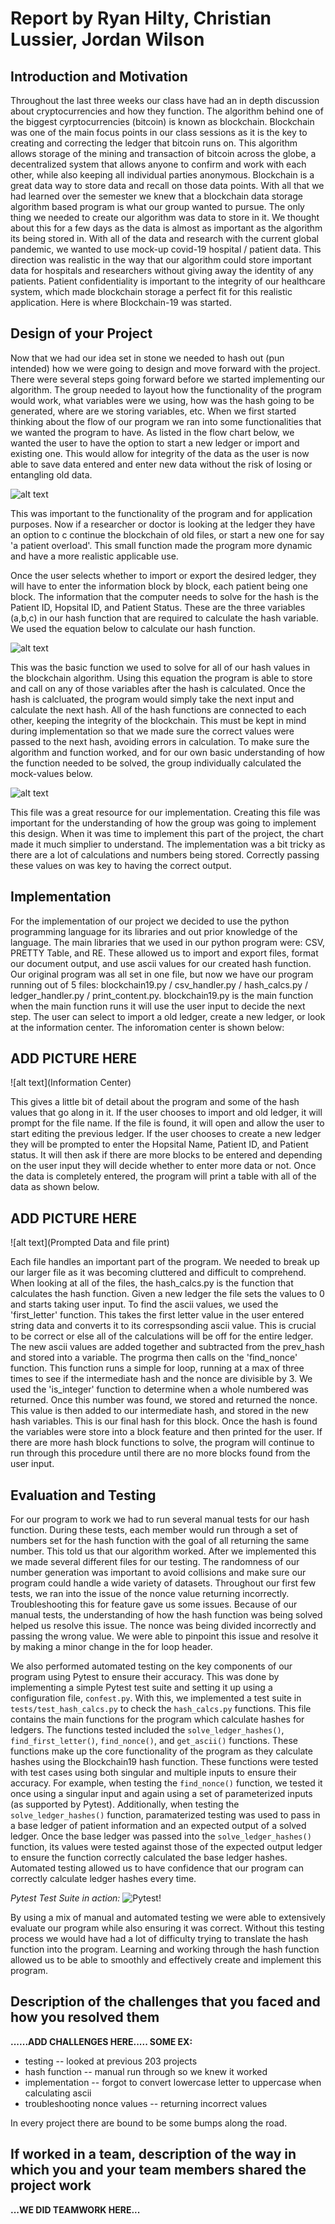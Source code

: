 # Report by Ryan Hilty, Christian Lussier, Jordan Wilson

## Introduction and Motivation

<!-- What is the concept behind your project? How does it satisfy the two broad requirements on this assignments? Discuss briefly
how your concept is motivated by the cryptocurrency-related technology and what existing or potential solutions might it provide to our challenges? -->

Throughout the last three weeks our class have had an in depth discussion about cryptocurrencies and how they function. The algorithm behind one of the biggest
cyrptocurrencies (bitcoin) is known as blockchain. Blockchain was one of the main focus points in our class sessions as it is the key to creating and correcting the
ledger that bitcoin runs on. This algorithm allows storage of the mining and transaction of bitcoin across the globe, a decentralized system that allows anyone to
confirm and work with each other, while also keeping all individual parties anonymous. Blockchain is a great data way to store data and recall on those data points.
With all that we had learned over the semester we knew that a blockchain data storage algorithm based program is what our group wanted to pursue. The only thing we
needed to create our algorithm was data to store in it. We thought about this for a few days as the data is almost as important as the algorithm its being stored
in. With all of the data and research with the current global pandemic, we wanted to use mock-up covid-19 hospital / patient data. This direction was realistic in
the way that our algorithm could store important data for hospitals and researchers without giving away the identity of any patients. Patient confidentiality is
important to the integrity of our healthcare system, which made blockchain storage a perfect fit for this realistic application. Here is where Blockchain-19 was
started.

## Design of your Project

<!-- This section should provide detailed description of your design. Please include a visual representation of the design of your project. This could include a technical diagram or a flowchart demonstrating how your concept works, a walk through a conceptual example, etc. -->

Now that we had our idea set in stone we needed to hash out (pun intended) how we were going to design and move forward with the project. There were several steps
going forward before we started implementing our algorithm. The group needed to layout how the functionality of the program would work, what variables were we
using, how was the hash going to be generated, where are we storing variables, etc. When we first started thinking about the flow of our program we ran into some
functionalities that we wanted the program to have. As listed in the flow chart below, we wanted the user to have the option to start a new ledger or import and
existing one. This would allow for integrity of the data as the user is now able to save data entered and enter new data without the risk of losing or entangling
old data.

![alt text](https://github.com/allegheny-computer-science-390-f2020/project-blockchain19/blob/main/resources/ProgramCycle.png)

This was important to the functionality of the program and for application purposes. Now if a researcher or doctor is looking at the ledger they have an option to c
continue the blockchain of old files, or start a new one for say 'a patient overload'. This small function made the program more dynamic and have a more realistic
applicable use.

Once the user selects whether to import or export the desired ledger, they will have to enter the information block by block, each patient being one block. The
information that the computer needs to solve for the hash is the Patient ID, Hopsital ID, and Patient Status. These are the three variables (a,b,c) in our hash
function that are required to calculate the hash variable. We used the equation below to calculate our hash function.

![alt text](https://github.com/allegheny-computer-science-390-f2020/project-blockchain19/blob/main/resources/HashFunction.png)

This was the basic function we used to solve for all of our hash values in the blockchain algorithm. Using this equation the program is able to store and call on
any of those variables after the hash is calculated. Once the hash is calcluated, the program would simply take the next input and calculate the next hash. All of
the hash functions are connected to each other, keeping the integrity of the blockchain. This must be kept in mind during implementation so that we made sure the
correct values were passed to the next hash, avoiding errors in calculation. To make sure the algorithm and function worked, and for our own basic understanding of how the function needed to be solved, the group individually calculated the mock-values below.

![alt text](https://github.com/allegheny-computer-science-390-f2020/project-blockchain19/blob/main/resources/Chart.png)

This file was a great resource for our implementation. Creating this file was important for the understanding of how the group was going to implement this design.
When it was time to implement this part of the project, the chart made it much simplier to understand. The implementation was a bit tricky as there are a lot of
calculations and numbers being stored. Correctly passing these values on was key to having the correct output.

## Implementation

<!-- This section should describe implementation details of your project (how you implemented your solution). Please describe which languages, libraries, external tools you used. This section should also provide commands (in code blocks) that are needed to run your implementation and what is needed to be installed beforehand. -->

For the implementation of our project we decided to use the python programming language for its libraries and out prior
knowledge of the language. The main libraries that we used in our python program were: CSV, PRETTY Table, and RE. These
allowed us to import and export files, format our document output, and use ascii values for our created hash function. Our original program was all set in one file, but now we have our program running out of 5 files: blockchain19.py / csv_handler.py / hash_calcs.py / ledger_handler.py / print_content.py. blockchain19.py is the main function when the main function runs it will use the user input to decide the next step. The user can select to import a old ledger, create a new ledger, or look at the information center. The inforomation center is shown below:

## ADD PICTURE HERE
![alt text](Information Center)

This gives a little bit of detail about the program and some of the hash values that go along in it. If the user chooses
to import and old ledger, it will prompt for the file name. If the file is found, it will open and allow the user to
start editing the previous ledger. If the user chooses to create a new ledger they will be prompted to enter the
Hopsital Name, Patient ID, and Patient status. It will then ask if there are more blocks to be entered and depending on
the user input they will decide whether to enter more data or not. Once the data is completely entered, the program will print a table with all of the data as shown below.

## ADD PICTURE HERE
![alt text](Prompted Data and file print)

Each file handles an important part of the program. We needed to break up our larger file as it was becoming cluttered and difficult to comprehend.
When looking at all of the files, the hash_calcs.py is the function that calculates the hash function. Given a new ledger the file sets the values to
0 and starts taking user input. To find the ascii values, we used the 'first_letter' function. This takes the first letter value in the user entered
string data and converts it to its correspsonding ascii value. This is crucial to be correct or else all of the calculations will be off for the
entire ledger. The new ascii values are added together and subtracted from the prev_hash and stored into a variable. The progrma then calls on the
'find_nonce' function. This function runs a simple for loop, running at a max of three times to see if the intermediate hash and the nonce are
divisible by 3. We used the 'is_integer' function to determine when a whole numbered was returned. Once this number was found, we stored and returned
the nonce. This value is then added to our intermediate hash, and stored in the new hash variables. This is our final hash for this block. Once the
hash is found the variables were store into a block feature and then printed for the user. If there are more hash block functions to solve, the
program will continue to run through this procedure until there are no more blocks found from the user input.

## Evaluation and Testing

<!-- This section should concentrate on how you conducted evaluation of your solution. You should test your implementation with different inputs (at least ten, if it makes sense) to verify its correctness, efficiency, effectiveness, etc. as appropriate for your project. Please include the input and a sample output in code blocks or indicate where these inputs/outputs are located  (as appropriate given your implementation). Automated testing is preferred but manual testing is acceptable. You must describe the type of testing that have been done and include the output of test cases in code blocks if appropriate. -->

For our program to work we had to run several manual tests for our hash function. During these tests, each member would run through a set of numbers 
set for the hash function with the goal of all returning the same number. This told us that our algorithm worked. After we implemented this we made 
several different files for our testing. The randomness of our number generation was important to avoid collisions and make sure our program could 
handle a wide variety of datasets. Throughout our first few tests, we ran into the issue of the nonce value returning incorrectly. Troubleshooting 
this for feature gave us some issues. Because of our manual tests, the understanding of how the hash function was being solved helped us resolve this 
issue. The nonce was being divided incorrectly and passing the wrong value. We were able to pinpoint this issue and resolve it by making a minor 
change in the for loop header. 

We also performed automated testing on the key components of our program using Pytest to ensure their accuracy. This was done by implementing a simple Pytest test suite and setting it up using a configuration file, `confest.py`. With this, we implemented a test suite in `tests/test_hash_calcs.py` to check the `hash_calcs.py` functions. This file contains the main functions for the program which calculate hashes for ledgers. The functions tested included the `solve_ledger_hashes()`, `find_first_letter()`, `find_nonce()`, and `get_ascii()` functions. These functions make up the core functionality of the program as they calculate hashes using the Blockchain19 hash function. These functions were tested with test cases using both singular and multiple inputs to ensure their accuracy. For example, when testing the `find_nonce()` function, we tested it once using a singular input and again using a set of parameterized inputs (as supported by Pytest). Additionally, when testing the `solve_ledger_hashes()` function, paramaterized testing was used to pass in a base ledger of patient information and an expected output of a solved ledger. Once the base ledger was passed into the `solve_ledger_hashes()` function, its values were tested against those of the expected output ledger to ensure the function correctly calculated the base ledger hashes. Automated testing allowed us to have confidence that our program can correctly calculate ledger hashes every time.

*Pytest Test Suite in action:*
![Pytest!](https://github.com/allegheny-computer-science-390-f2020/project-blockchain19/blob/main/resources/pytest.png)

By using a mix of manual and automated testing we were able to extensively evaluate our program while also ensuring it was correct. Without this
testing process we would have had a lot of difficulty trying to translate the hash function into the program. Learning and working through the hash
function allowed us to be able to smoothly and effectively create and implement this program.

## Description of the challenges that you faced and how you resolved them

**......ADD CHALLENGES HERE..... SOME EX:**
- testing -- looked at previous 203 projects
- hash function -- manual run through so we knew it worked
- implementation -- forgot to convert lowercase letter to uppercase when calculating ascii
- troubleshooting nonce values -- returning incorrect values

In every project there are bound to be some bumps along the road. 

## If worked in a team, description of the way in which you and your team members shared the project work

**...WE DID TEAMWORK HERE...**
